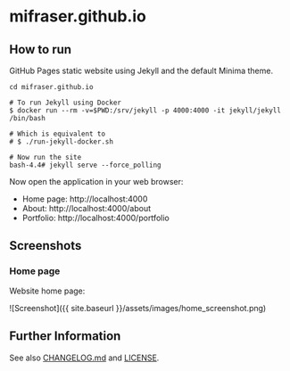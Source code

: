 # mifraser.github.io

## How to run

GitHub Pages static website using Jekyll and the default Minima theme.

```
cd mifraser.github.io

# To run Jekyll using Docker
$ docker run --rm -v=$PWD:/srv/jekyll -p 4000:4000 -it jekyll/jekyll /bin/bash

# Which is equivalent to
# $ ./run-jekyll-docker.sh

# Now run the site
bash-4.4# jekyll serve --force_polling

```

Now open the application in your web browser:
- Home page: http://localhost:4000
- About: http://localhost:4000/about
- Portfolio: http://localhost:4000/portfolio

## Screenshots

### Home page

Website home page:

![Screenshot]({{ site.baseurl }}/assets/images/home_screenshot.png)

## Further Information

See also [CHANGELOG.md](CHANGELOG.md) and [LICENSE](LICENSE).
